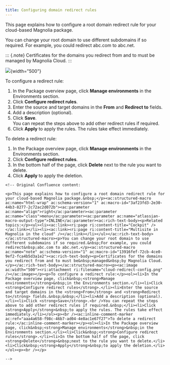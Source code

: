 ```yaml
---
title: Configuring domain redirect rules
---
```


This page explains how to configure a root domain redirect rule for your
cloud-based Magnolia package.


You can change your root domain to use different subdomains if so
required. For example, you could redirect abc.com to abc.net.

::: {.note}
Certificates for the domains you redirect from and to must be managed by
Magnolia Cloud.
:::

![](/assets/cloud/cloud-redirect-config.png){width="500"}

To configure a redirect rule:

1.  In the Package overview page, click **Manage environments** in the
    Environments section.
2.  Click **Configure redirect rules**.
3.  Enter the source and target domains in the **From** and **Redirect
    to** fields.
4.  Add a description (optional).
5.  Click **Save**.\
    You can repeat the steps above to add other redirect rules if
    required.
6.  Click **Apply** to apply the rules. The rules take effect
    immediately.

To delete a redirect rule:

1.  In the Package overview page, click **Manage environments** in the
    Environments section.
2.  Click **Configure redirect rules**.
3.  In the bottom half of the page, click **Delete** next to the rule
    you want to delete.
4.  Click **Apply** to apply the deletion.

```{=html}
<!-- Original Confluence content:

<p>This page explains how to configure a root domain redirect rule for your cloud-based Magnolia package.&nbsp;</p><ac:structured-macro ac:name="html-wrap" ac:schema-version="1" ac:macro-id="3af23fd3-2e30-44b3-8277-2c72ac2d072b"><ac:parameter ac:name="align">right</ac:parameter><ac:parameter ac:name="class">menu</ac:parameter><ac:parameter ac:name="atlassian-macro-output-type">INLINE</ac:parameter><ac:rich-text-body><p>Related topics:</p><ul><li><ac:link><ri:page ri:content-title="Cockpit" /></ac:link></li><li><ac:link><ri:page ri:content-title="Multisite in Magnolia in the cloud" /></ac:link></li></ul></ac:rich-text-body></ac:structured-macro><p>You can change your root domain to use different subdomains if so required.&nbsp;For example, you could redirect&nbsp;abc.com to abc.net.</p><ac:structured-macro ac:name="note" ac:schema-version="1" ac:macro-id="13916fef-72cb-4ce0-9ef2-fca4b5d3a1e2"><ac:rich-text-body><p>Certificates for the domains you redirect from and to must be&nbsp;managed&nbsp;by Magnolia Cloud.</p></ac:rich-text-body></ac:structured-macro><p><ac:image ac:width="500"><ri:attachment ri:filename="cloud-redirect-config.png" /></ac:image></p><p>To configure a redirect rule:</p><ol><li>In the Package overview page, click&nbsp;<strong>Manage environments</strong>&nbsp;in the Environments section.</li><li>Click <strong>Configure redirect rules</strong>.</li><li>Enter the source and target domains in the <strong>From</strong> and <strong>Redirect to</strong> fields.&nbsp;&nbsp;</li><li>Add a description (optional).</li><li>Click <strong>Save</strong>.<br />You can repeat the steps above to add other redirect rules if required.&nbsp;</li><li>Click <strong>Apply</strong>&nbsp;to apply the rules. The rules take effect immediately.</li></ol><p><br /><ac:inline-comment-marker ac:ref="aaa4a658-f98c-46b7-ad04-4e8ac1e67f27">To delete a redirect rule:</ac:inline-comment-marker></p><ol><li>In the Package overview page, click&nbsp;<strong>Manage environments</strong>&nbsp;in the Environments section.</li><li>Click&nbsp;<strong>Configure redirect rules</strong>.</li><li>In the bottom half of the page, click <strong>Delete</strong>&nbsp;next to the rule you want to delete.</li><li>Click&nbsp;<strong>Apply</strong>&nbsp;to apply the deletion.</li></ol><p><br /></p>

-->
```
